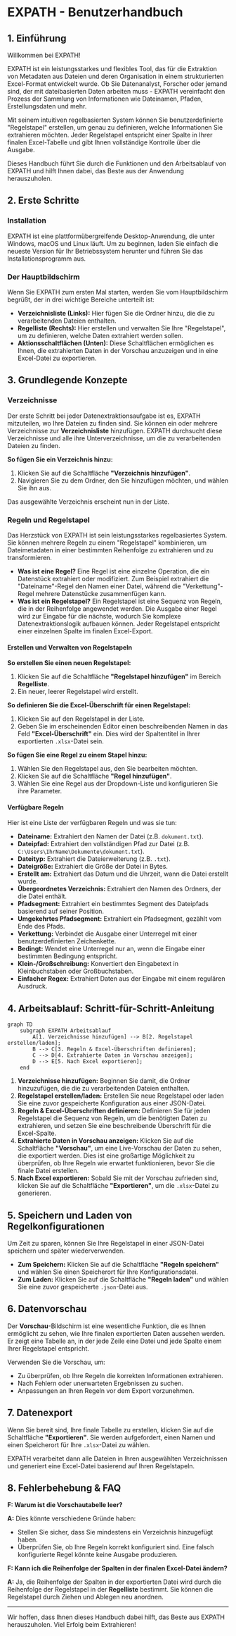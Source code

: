 # EXPATH - Benutzerhandbuch

## 1. Einführung

Willkommen bei EXPATH!

EXPATH ist ein leistungsstarkes und flexibles Tool, das für die Extraktion von Metadaten aus Dateien und deren Organisation in einem strukturierten Excel-Format entwickelt wurde. Ob Sie Datenanalyst, Forscher oder jemand sind, der mit dateibasierten Daten arbeiten muss - EXPATH vereinfacht den Prozess der Sammlung von Informationen wie Dateinamen, Pfaden, Erstellungsdaten und mehr.

Mit seinem intuitiven regelbasierten System können Sie benutzerdefinierte "Regelstapel" erstellen, um genau zu definieren, welche Informationen Sie extrahieren möchten. Jeder Regelstapel entspricht einer Spalte in Ihrer finalen Excel-Tabelle und gibt Ihnen vollständige Kontrolle über die Ausgabe.

Dieses Handbuch führt Sie durch die Funktionen und den Arbeitsablauf von EXPATH und hilft Ihnen dabei, das Beste aus der Anwendung herauszuholen.

## 2. Erste Schritte

### Installation

EXPATH ist eine plattformübergreifende Desktop-Anwendung, die unter Windows, macOS und Linux läuft. Um zu beginnen, laden Sie einfach die neueste Version für Ihr Betriebssystem herunter und führen Sie das Installationsprogramm aus.

### Der Hauptbildschirm

Wenn Sie EXPATH zum ersten Mal starten, werden Sie vom Hauptbildschirm begrüßt, der in drei wichtige Bereiche unterteilt ist:

*   **Verzeichnisliste (Links):** Hier fügen Sie die Ordner hinzu, die die zu verarbeitenden Dateien enthalten.
*   **Regelliste (Rechts):** Hier erstellen und verwalten Sie Ihre "Regelstapel", um zu definieren, welche Daten extrahiert werden sollen.
*   **Aktionsschaltflächen (Unten):** Diese Schaltflächen ermöglichen es Ihnen, die extrahierten Daten in der Vorschau anzuzeigen und in eine Excel-Datei zu exportieren.

## 3. Grundlegende Konzepte

### Verzeichnisse

Der erste Schritt bei jeder Datenextraktionsaufgabe ist es, EXPATH mitzuteilen, wo Ihre Dateien zu finden sind. Sie können ein oder mehrere Verzeichnisse zur **Verzeichnisliste** hinzufügen. EXPATH durchsucht diese Verzeichnisse und alle ihre Unterverzeichnisse, um die zu verarbeitenden Dateien zu finden.

**So fügen Sie ein Verzeichnis hinzu:**

1.  Klicken Sie auf die Schaltfläche **"Verzeichnis hinzufügen"**.
2.  Navigieren Sie zu dem Ordner, den Sie hinzufügen möchten, und wählen Sie ihn aus.

Das ausgewählte Verzeichnis erscheint nun in der Liste.

### Regeln und Regelstapel

Das Herzstück von EXPATH ist sein leistungsstarkes regelbasiertes System. Sie können mehrere Regeln zu einem "Regelstapel" kombinieren, um Dateimetadaten in einer bestimmten Reihenfolge zu extrahieren und zu transformieren.

*   **Was ist eine Regel?** Eine Regel ist eine einzelne Operation, die ein Datenstück extrahiert oder modifiziert. Zum Beispiel extrahiert die "Dateiname"-Regel den Namen einer Datei, während die "Verkettung"-Regel mehrere Datenstücke zusammenfügen kann.
*   **Was ist ein Regelstapel?** Ein Regelstapel ist eine Sequenz von Regeln, die in der Reihenfolge angewendet werden. Die Ausgabe einer Regel wird zur Eingabe für die nächste, wodurch Sie komplexe Datenextraktionslogik aufbauen können. Jeder Regelstapel entspricht einer einzelnen Spalte im finalen Excel-Export.

#### Erstellen und Verwalten von Regelstapeln

**So erstellen Sie einen neuen Regelstapel:**

1.  Klicken Sie auf die Schaltfläche **"Regelstapel hinzufügen"** im Bereich **Regelliste**.
2.  Ein neuer, leerer Regelstapel wird erstellt.

**So definieren Sie die Excel-Überschrift für einen Regelstapel:**

1.  Klicken Sie auf den Regelstapel in der Liste.
2.  Geben Sie im erscheinenden Editor einen beschreibenden Namen in das Feld **"Excel-Überschrift"** ein. Dies wird der Spaltentitel in Ihrer exportierten `.xlsx`-Datei sein.

**So fügen Sie eine Regel zu einem Stapel hinzu:**

1.  Wählen Sie den Regelstapel aus, den Sie bearbeiten möchten.
2.  Klicken Sie auf die Schaltfläche **"Regel hinzufügen"**.
3.  Wählen Sie eine Regel aus der Dropdown-Liste und konfigurieren Sie ihre Parameter.

#### Verfügbare Regeln

Hier ist eine Liste der verfügbaren Regeln und was sie tun:

*   **Dateiname:** Extrahiert den Namen der Datei (z.B. `dokument.txt`).
*   **Dateipfad:** Extrahiert den vollständigen Pfad zur Datei (z.B. `C:\Users\IhrName\Dokumente\dokument.txt`).
*   **Dateityp:** Extrahiert die Dateierweiterung (z.B. `.txt`).
*   **Dateigröße:** Extrahiert die Größe der Datei in Bytes.
*   **Erstellt am:** Extrahiert das Datum und die Uhrzeit, wann die Datei erstellt wurde.
*   **Übergeordnetes Verzeichnis:** Extrahiert den Namen des Ordners, der die Datei enthält.
*   **Pfadsegment:** Extrahiert ein bestimmtes Segment des Dateipfads basierend auf seiner Position.
*   **Umgekehrtes Pfadsegment:** Extrahiert ein Pfadsegment, gezählt vom Ende des Pfads.
*   **Verkettung:** Verbindet die Ausgabe einer Unterregel mit einer benutzerdefinierten Zeichenkette.
*   **Bedingt:** Wendet eine Unterregel nur an, wenn die Eingabe einer bestimmten Bedingung entspricht.
*   **Klein-/Großschreibung:** Konvertiert den Eingabetext in Kleinbuchstaben oder Großbuchstaben.
*   **Einfacher Regex:** Extrahiert Daten aus der Eingabe mit einem regulären Ausdruck.

## 4. Arbeitsablauf: Schritt-für-Schritt-Anleitung

```mermaid
graph TD
    subgraph EXPATH Arbeitsablauf
        A[1. Verzeichnisse hinzufügen] --> B[2. Regelstapel erstellen/laden];
        B --> C[3. Regeln & Excel-Überschriften definieren];
        C --> D[4. Extrahierte Daten in Vorschau anzeigen];
        D --> E[5. Nach Excel exportieren];
    end
```

1.  **Verzeichnisse hinzufügen:** Beginnen Sie damit, die Ordner hinzuzufügen, die die zu verarbeitenden Dateien enthalten.
2.  **Regelstapel erstellen/laden:** Erstellen Sie neue Regelstapel oder laden Sie eine zuvor gespeicherte Konfiguration aus einer JSON-Datei.
3.  **Regeln & Excel-Überschriften definieren:** Definieren Sie für jeden Regelstapel die Sequenz von Regeln, um die benötigten Daten zu extrahieren, und setzen Sie eine beschreibende Überschrift für die Excel-Spalte.
4.  **Extrahierte Daten in Vorschau anzeigen:** Klicken Sie auf die Schaltfläche **"Vorschau"**, um eine Live-Vorschau der Daten zu sehen, die exportiert werden. Dies ist eine großartige Möglichkeit zu überprüfen, ob Ihre Regeln wie erwartet funktionieren, bevor Sie die finale Datei erstellen.
5.  **Nach Excel exportieren:** Sobald Sie mit der Vorschau zufrieden sind, klicken Sie auf die Schaltfläche **"Exportieren"**, um die `.xlsx`-Datei zu generieren.

## 5. Speichern und Laden von Regelkonfigurationen

Um Zeit zu sparen, können Sie Ihre Regelstapel in einer JSON-Datei speichern und später wiederverwenden.

*   **Zum Speichern:** Klicken Sie auf die Schaltfläche **"Regeln speichern"** und wählen Sie einen Speicherort für Ihre Konfigurationsdatei.
*   **Zum Laden:** Klicken Sie auf die Schaltfläche **"Regeln laden"** und wählen Sie eine zuvor gespeicherte `.json`-Datei aus.

## 6. Datenvorschau

Der **Vorschau**-Bildschirm ist eine wesentliche Funktion, die es Ihnen ermöglicht zu sehen, wie Ihre finalen exportierten Daten aussehen werden. Er zeigt eine Tabelle an, in der jede Zeile eine Datei und jede Spalte einem Ihrer Regelstapel entspricht.

Verwenden Sie die Vorschau, um:

*   Zu überprüfen, ob Ihre Regeln die korrekten Informationen extrahieren.
*   Nach Fehlern oder unerwarteten Ergebnissen zu suchen.
*   Anpassungen an Ihren Regeln vor dem Export vorzunehmen.

## 7. Datenexport

Wenn Sie bereit sind, Ihre finale Tabelle zu erstellen, klicken Sie auf die Schaltfläche **"Exportieren"**. Sie werden aufgefordert, einen Namen und einen Speicherort für Ihre `.xlsx`-Datei zu wählen.

EXPATH verarbeitet dann alle Dateien in Ihren ausgewählten Verzeichnissen und generiert eine Excel-Datei basierend auf Ihren Regelstapeln.

## 8. Fehlerbehebung & FAQ

**F: Warum ist die Vorschautabelle leer?**

**A:** Dies könnte verschiedene Gründe haben:
*   Stellen Sie sicher, dass Sie mindestens ein Verzeichnis hinzugefügt haben.
*   Überprüfen Sie, ob Ihre Regeln korrekt konfiguriert sind. Eine falsch konfigurierte Regel könnte keine Ausgabe produzieren.

**F: Kann ich die Reihenfolge der Spalten in der finalen Excel-Datei ändern?**

**A:** Ja, die Reihenfolge der Spalten in der exportierten Datei wird durch die Reihenfolge der Regelstapel in der **Regelliste** bestimmt. Sie können die Regelstapel durch Ziehen und Ablegen neu anordnen.

---

Wir hoffen, dass Ihnen dieses Handbuch dabei hilft, das Beste aus EXPATH herauszuholen. Viel Erfolg beim Extrahieren!